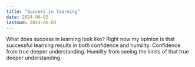 ```yaml
---
title: "Success in learning"
date: 2024-06-03
lastmod: 2024-06-03
---
```


What does success in learning look like? Right now my opinion is that successful learning results in both confidence and humility. Confidence from true deeper understanding. Humility from seeing the limits of that true deeper understanding.
